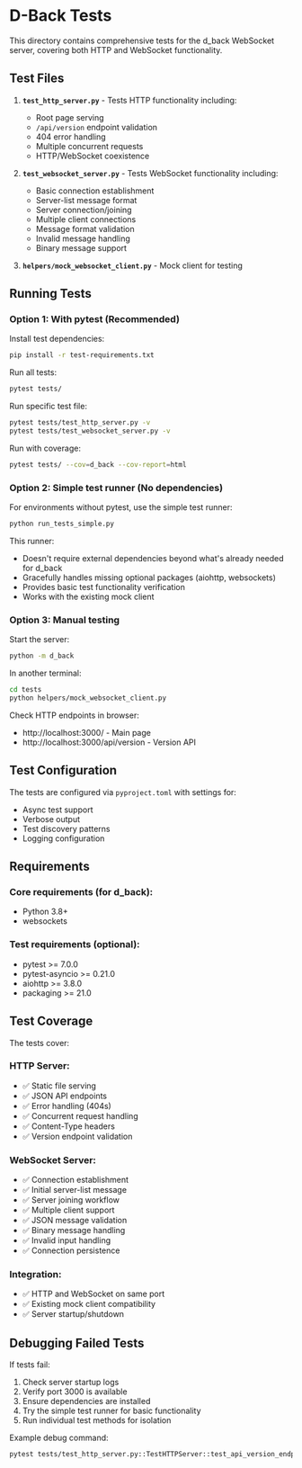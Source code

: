 # D-Back Tests

This directory contains comprehensive tests for the d_back WebSocket server, covering both HTTP and WebSocket functionality.

## Test Files

1. **`test_http_server.py`** - Tests HTTP functionality including:
   - Root page serving
   - `/api/version` endpoint validation
   - 404 error handling
   - Multiple concurrent requests
   - HTTP/WebSocket coexistence

2. **`test_websocket_server.py`** - Tests WebSocket functionality including:
   - Basic connection establishment
   - Server-list message format
   - Server connection/joining
   - Multiple client connections
   - Message format validation
   - Invalid message handling
   - Binary message support

3. **`helpers/mock_websocket_client.py`** - Mock client for testing

## Running Tests

### Option 1: With pytest (Recommended)

Install test dependencies:
```bash
pip install -r test-requirements.txt
```

Run all tests:
```bash
pytest tests/
```

Run specific test file:
```bash
pytest tests/test_http_server.py -v
pytest tests/test_websocket_server.py -v
```

Run with coverage:
```bash
pytest tests/ --cov=d_back --cov-report=html
```

### Option 2: Simple test runner (No dependencies)

For environments without pytest, use the simple test runner:
```bash
python run_tests_simple.py
```

This runner:
- Doesn't require external dependencies beyond what's already needed for d_back
- Gracefully handles missing optional packages (aiohttp, websockets)
- Provides basic test functionality verification
- Works with the existing mock client

### Option 3: Manual testing

Start the server:
```bash
python -m d_back
```

In another terminal:
```bash
cd tests
python helpers/mock_websocket_client.py
```

Check HTTP endpoints in browser:
- http://localhost:3000/ - Main page
- http://localhost:3000/api/version - Version API

## Test Configuration

The tests are configured via `pyproject.toml` with settings for:
- Async test support
- Verbose output
- Test discovery patterns
- Logging configuration

## Requirements

### Core requirements (for d_back):
- Python 3.8+
- websockets

### Test requirements (optional):
- pytest >= 7.0.0
- pytest-asyncio >= 0.21.0
- aiohttp >= 3.8.0
- packaging >= 21.0

## Test Coverage

The tests cover:

### HTTP Server:
- ✅ Static file serving
- ✅ JSON API endpoints
- ✅ Error handling (404s)
- ✅ Concurrent request handling
- ✅ Content-Type headers
- ✅ Version endpoint validation

### WebSocket Server:
- ✅ Connection establishment
- ✅ Initial server-list message
- ✅ Server joining workflow
- ✅ Multiple client support
- ✅ JSON message validation
- ✅ Binary message handling
- ✅ Invalid input handling
- ✅ Connection persistence

### Integration:
- ✅ HTTP and WebSocket on same port
- ✅ Existing mock client compatibility
- ✅ Server startup/shutdown

## Debugging Failed Tests

If tests fail:

1. Check server startup logs
2. Verify port 3000 is available
3. Ensure dependencies are installed
4. Try the simple test runner for basic functionality
5. Run individual test methods for isolation

Example debug command:
```bash
pytest tests/test_http_server.py::TestHTTPServer::test_api_version_endpoint -v -s
```